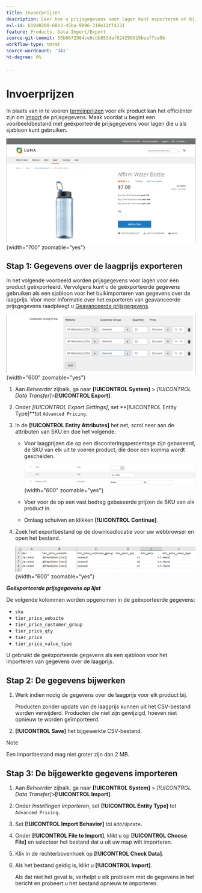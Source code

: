 ```yaml
---
title: Invoerprijzen
description: Leer hoe u prijsgegevens voor lagen kunt exporteren en bijgewerkte gegevens kunt importeren.
exl-id: b19d0208-68b3-45ba-9896-318e12ff4131
feature: Products, Data Import/Export
source-git-commit: 55b0672984ce8cdb853daf024299919beaf7ce0b
workflow-type: tm+mt
source-wordcount: '341'
ht-degree: 0%

---
```


# Invoerprijzen

In plaats van in te voeren [termijnprijzen](../catalog/product-price-tier.md) voor elk product kan het efficiënter zijn om [import](data-import.md) de prijsgegevens. Maak voordat u begint een voorbeeldbestand met geëxporteerde prijsgegevens voor lagen die u als sjabloon kunt gebruiken.

![Voorbeeld van gelaagde prijsstelling](./assets/storefront-tier-pricing-water-bottle.png){width="700" zoomable="yes"}

## Stap 1: Gegevens over de laagprijs exporteren

In het volgende voorbeeld worden prijsgegevens voor lagen voor één product geëxporteerd. Vervolgens kunt u de geëxporteerde gegevens gebruiken als een sjabloon voor het bulkimporteren van gegevens over de laagprijs. Voor meer informatie over het exporteren van geavanceerde prijsgegevens raadpleegt u [Geavanceerde prijsgegevens](data-attributes-product.md#advanced-pricing-attributes).

![Gelaagde prijsstelling voor producten](./assets/price-tier-customer-group-discount.png){width="600" zoomable="yes"}

1. Aan _Beheerder_ zijbalk, ga naar  **[!UICONTROL System]** > _[!UICONTROL Data Transfer]_>**[!UICONTROL Export]**.

1. Onder _[!UICONTROL Export Settings]_, set **[!UICONTROL Entity Type]**tot `Advanced Pricing`.

1. In de **[!UICONTROL Entity Attributes]** het net, scrol neer aan de attributen van SKU en doe het volgende:

   - Voor laagprijzen die op een disconteringspercentage zijn gebaseerd, de SKU van elk uit te voeren product, die door een komma wordt gescheiden.

     ![Gegevens exporteren - product-SKU&#39;s](./assets/price-tier-export-sku.png){width="600" zoomable="yes"}

   - Voer voor de op een vast bedrag gebaseerde prijzen de SKU van elk product in.

   - Omlaag schuiven en klikken **[!UICONTROL Continue]**.

1. Zoek het exportbestand op de downloadlocatie voor uw webbrowser en open het bestand.

   ![Voorbeeld: geëxporteerde gegevens van de vervolgkeuzeprijs voor klantengroepen](./assets/price-tier-customer-group-discount-export.png){width="600" zoomable="yes"}

**_Geëxporteerde prijsgegevens op lijst_**

De volgende kolommen worden opgenomen in de geëxporteerde gegevens:

- `sku`
- `tier_price_website`
- `tier_price_customer_group`
- `tier_price_qty`
- `tier_price`
- `tier_price_value_type`

U gebruikt de geëxporteerde gegevens als een sjabloon voor het importeren van gegevens over de laagprijs.

## Stap 2: De gegevens bijwerken

1. Werk indien nodig de gegevens over de laagprijs voor elk product bij.

   Producten zonder update van de laagprijs kunnen uit het CSV-bestand worden verwijderd. Producten die niet zijn gewijzigd, hoeven niet opnieuw te worden geïmporteerd.

1. **[!UICONTROL Save]** het bijgewerkte CSV-bestand.

>[!NOTE]
>
>Een importbestand mag niet groter zijn dan 2 MB.

## Stap 3: De bijgewerkte gegevens importeren

1. Aan _Beheerder_ zijbalk, ga naar **[!UICONTROL System]** > _[!UICONTROL Data Transfer]_>**[!UICONTROL Import]**.

1. Onder _Instellingen importeren_, set **[!UICONTROL Entity Type]** tot `Advanced Pricing`.

1. Set **[!UICONTROL Import Behavior]** tot `Add/Update`.

1. Onder **[!UICONTROL File to Import]**, klikt u op **[!UICONTROL Choose File]** en selecteer het bestand dat u uit uw map wilt importeren.

1. Klik in de rechterbovenhoek op **[!UICONTROL Check Data]**.

1. Als het bestand geldig is, klikt u **[!UICONTROL Import]**.

   Als dat niet het geval is, verhelpt u elk probleem met de gegevens in het bericht en probeert u het bestand opnieuw te importeren.
